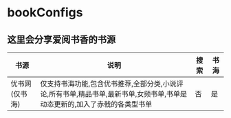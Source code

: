 # bookConfigs
这里会分享爱阅书香的书源
------
书源|说明|搜索|书海
---|---|---|---
优书网(仅书海)|仅支持书海功能,包含优书推荐,全部分类,小说评论,所有书单,精品书单,最新书单,女频书单,书单是动态更新的,加入了赤戟的各类型书单|否|是
